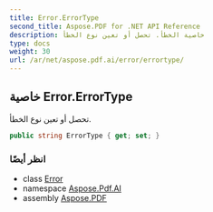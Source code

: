 ```yaml
---
title: Error.ErrorType
second_title: Aspose.PDF for .NET API Reference
description: خاصية الخطأ. تحصل أو تعين نوع الخطأ
type: docs
weight: 30
url: /ar/net/aspose.pdf.ai/error/errortype/
---
```

## خاصية Error.ErrorType

تحصل أو تعين نوع الخطأ.

```csharp
public string ErrorType { get; set; }
```

### انظر أيضًا

* class [Error](../)
* namespace [Aspose.Pdf.AI](../../../aspose.pdf.ai/)
* assembly [Aspose.PDF](../../../)